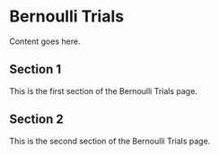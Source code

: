 # Bernoulli Trials

Content goes here.

## Section 1

This is the first section of the Bernoulli Trials page.

## Section 2

This is the second section of the Bernoulli Trials page.

